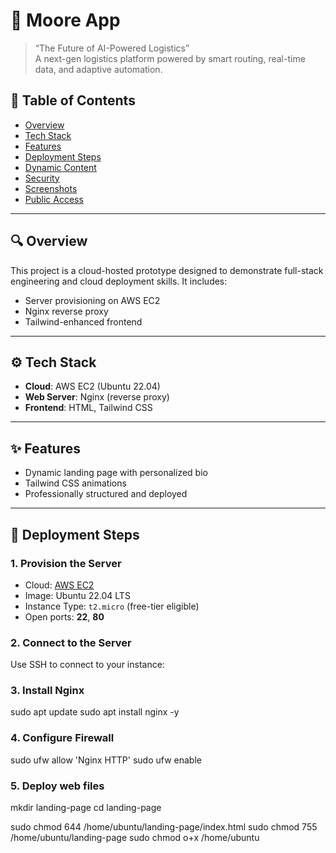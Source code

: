 # 🚀 Moore App

> “The Future of AI-Powered Logistics”  
> A next-gen logistics platform powered by smart routing, real-time data, and adaptive automation.

## 📌 Table of Contents

- [Overview](#overview)
- [Tech Stack](#tech-stack)
- [Features](#features)
- [Deployment Steps](#deployment-steps)
- [Dynamic Content](#dynamic-content)
- [Security](#security)
- [Screenshots](#screenshots)
- [Public Access](#public-access)

---

## 🔍 Overview

This project is a cloud-hosted prototype designed to demonstrate full-stack engineering and cloud deployment skills. It includes:

- Server provisioning on AWS EC2
- Nginx reverse proxy
- Tailwind-enhanced frontend

---

## ⚙️ Tech Stack

- **Cloud**: AWS EC2 (Ubuntu 22.04)
- **Web Server**: Nginx (reverse proxy)
- **Frontend**: HTML, Tailwind CSS

---

## ✨ Features

- Dynamic landing page with personalized bio
- Tailwind CSS animations
- Professionally structured and deployed

---

## 🚀 Deployment Steps

### 1. Provision the Server

- Cloud: [AWS EC2](https://aws.amazon.com/ec2/)
- Image: Ubuntu 22.04 LTS
- Instance Type: `t2.micro` (free-tier eligible)
- Open ports: **22**, **80**

### 2. Connect to the Server

Use SSH to connect to your instance:

### 3. Install Nginx
sudo apt update
sudo apt install nginx -y

### 4. Configure Firewall
sudo ufw allow 'Nginx HTTP'
sudo ufw enable

### 5. Deploy web files
mkdir landing-page
cd landing-page

sudo chmod 644 /home/ubuntu/landing-page/index.html
sudo chmod 755 /home/ubuntu/landing-page
sudo chmod o+x /home/ubuntu
